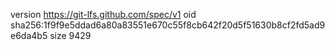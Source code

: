 version https://git-lfs.github.com/spec/v1
oid sha256:1f9f9e5ddad6a80a83551e670c55f8cb642f20d5f51630b8cf2fd5ad9e6da4b5
size 9429
